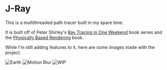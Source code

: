 # J-Ray

This is a multithreaded path tracer built in my spare time.

It is built off of Peter Shirley's [Ray Tracing in One Weekend](https://raytracing.github.io/) book series and the [Physically Based Rendering](http://www.pbr-book.org/) book.

While I'm still adding features to it, here are some images made with the project.

![Earth](https://github.com/petersbob/j-ray/examples/earth.jpg)
![Motion Blur](https://github.com/petersbob/j-ray/examples/motionblur.jpg)
![WIP](https://github.com/petersbob/j-ray/examples/wip.jpg)
